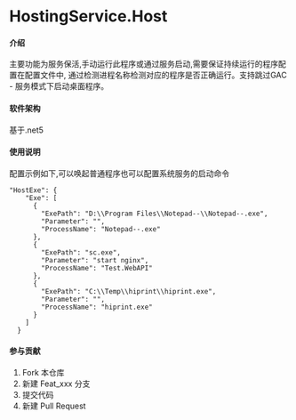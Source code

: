 # HostingService.Host

#### 介绍
主要功能为服务保活,手动运行此程序或通过服务启动,需要保证持续运行的程序配置在配置文件中,
通过检测进程名称检测对应的程序是否正确运行。支持跳过GAC - 服务模式下启动桌面程序。

#### 软件架构
基于.net5

#### 使用说明
配置示例如下,可以唤起普通程序也可以配置系统服务的启动命令
```
"HostExe": {
    "Exe": [
      {
        "ExePath": "D:\\Program Files\\Notepad--\\Notepad--.exe",
        "Parameter": "",
        "ProcessName": "Notepad--.exe"
      },
      {
        "ExePath": "sc.exe",
        "Parameter": "start nginx",
        "ProcessName": "Test.WebAPI"
      },
      {
        "ExePath": "C:\\Temp\\hiprint\\hiprint.exe",
        "Parameter": "",
        "ProcessName": "hiprint.exe"
      }
    ]
  }
```


#### 参与贡献

1.  Fork 本仓库
2.  新建 Feat_xxx 分支
3.  提交代码
4.  新建 Pull Request
